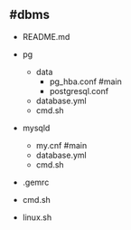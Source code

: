 #dbms
---
- README.md
- pg
  - data
    - pg_hba.conf #main
    - postgresql.conf
  - database.yml
  - cmd.sh

- mysqld
  - my.cnf #main
  - database.yml
  - cmd.sh

- .gemrc

- cmd.sh
- linux.sh



